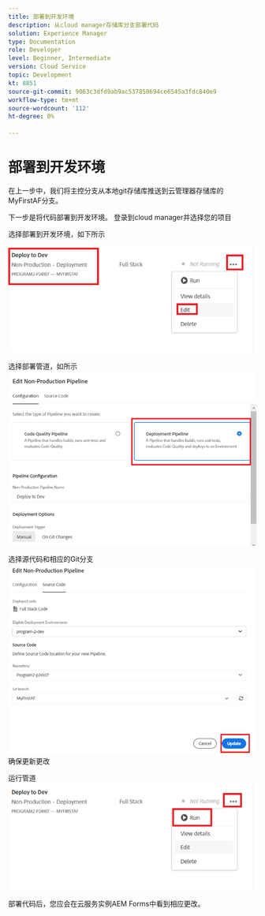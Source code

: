 ```yaml
---
title: 部署到开发环境
description: 从cloud manager存储库分支部署代码
solution: Experience Manager
type: Documentation
role: Developer
level: Beginner, Intermediate
version: Cloud Service
topic: Development
kt: 8851
source-git-commit: 9063c3dfd9ab9ac537850694ce6545a3fdc840e9
workflow-type: tm+mt
source-wordcount: '112'
ht-degree: 0%

---
```



# 部署到开发环境

在上一步中，我们将主控分支从本地git存储库推送到云管理器存储库的MyFirstAF分支。

下一步是将代码部署到开发环境。
登录到cloud manager并选择您的项目

选择部署到开发环境，如下所示


![第一步](assets/deploy-first-step1.png)


选择部署管道，如所示
![第一步](assets/deploy1.png)

选择源代码和相应的Git分支
![第一步](assets/deploy2.png)
确保更新更改

运行管道
![运行管道](assets/run-pipeline.png)

部署代码后，您应会在云服务实例AEM Forms中看到相应更改。
